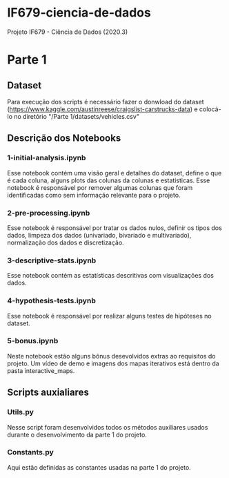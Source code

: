 # IF679-ciencia-de-dados
Projeto IF679 - Ciência de Dados (2020.3)  

# Parte 1
## Dataset
Para execução dos scripts é necessário fazer o donwload do dataset (https://www.kaggle.com/austinreese/craigslist-carstrucks-data) e colocá-lo no diretório "/Parte 1/datasets/vehicles.csv"

## Descrição dos Notebooks
### 1-initial-analysis.ipynb
Esse notebook contém uma visão geral e detalhes do dataset, define o que é cada coluna, alguns plots das colunas da colunas e estatisticas. Esse notebook é responsável por remover algumas colunas que foram identificadas como sem informação relevante para o projeto.  

### 2-pre-processing.ipynb
Esse notebook é responsável por tratar os dados nulos, definir os tipos dos dados, limpeza dos dados (univariado, bivariado e multivariado), normalização dos dados e discretização.  

### 3-descriptive-stats.ipynb
Esse notebook contém as estatísticas descritivas com visualizações dos dados.  

### 4-hypothesis-tests.ipynb
Esse notebook é responsável por realizar alguns testes de hipóteses no dataset.  

### 5-bonus.ipynb
Neste notebook estão alguns bônus desevolvidos extras ao requisitos do projeto. Um vídeo de demo e imagens dos mapas iterativos está dentro da pasta interactive_maps.

## Scripts auxialiares
### Utils.py
Nesse script foram desenvolvidos todos os métodos auxiliares usados durante o desenvolvimento da parte 1 do projeto.  

### Constants.py
Aqui estão definidas as constantes usadas na parte 1 do projeto.
